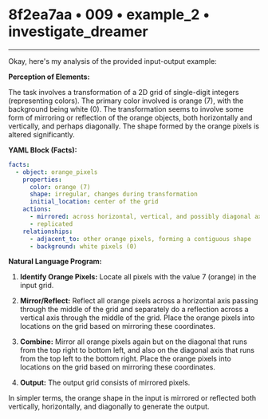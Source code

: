 # 8f2ea7aa • 009 • example_2 • investigate_dreamer

---
Okay, here's my analysis of the provided input-output example:

**Perception of Elements:**

The task involves a transformation of a 2D grid of single-digit integers (representing colors). The primary color involved is orange (7), with the background being white (0). The transformation seems to involve some form of mirroring or reflection of the orange objects, both horizontally and vertically, and perhaps diagonally. The shape formed by the orange pixels is altered significantly.

**YAML Block (Facts):**



```yaml
facts:
  - object: orange_pixels
    properties:
      color: orange (7)
      shape: irregular, changes during transformation
      initial_location: center of the grid
    actions:
      - mirrored: across horizontal, vertical, and possibly diagonal axes
      - replicated
    relationships:
      - adjacent_to: other orange pixels, forming a contiguous shape
      - background: white pixels (0)

```



**Natural Language Program:**

1.  **Identify Orange Pixels:** Locate all pixels with the value 7 (orange) in the input grid.

2.  **Mirror/Reflect:** Reflect all orange pixels across a horizontal axis passing through the middle of the grid and separately do a reflection across a vertical axis through the middle of the grid. Place the orange pixels into locations on the grid based on mirroring these coordinates.

3.  **Combine:** Mirror all orange pixels again but on the diagonal that runs from the top right to bottom left, and also on the diagonal axis that runs from the top left to the bottom right. Place the orange pixels into locations on the grid based on mirroring these coordinates.

4.  **Output:** The output grid consists of mirrored pixels.

In simpler terms, the orange shape in the input is mirrored or reflected both vertically, horizontally, and diagonally to generate the output.

